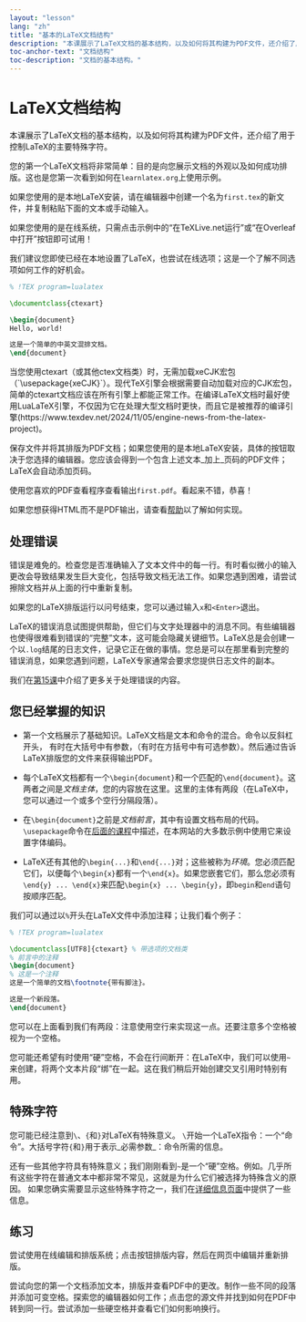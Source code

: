 ```yaml
---
layout: "lesson"
lang: "zh"
title: "基本的LaTeX文档结构"
description: "本课展示了LaTeX文档的基本结构，以及如何将其构建为PDF文件，还介绍了用于控制LaTeX的主要特殊字符。"
toc-anchor-text: "文档结构"
toc-description: "文档的基本结构。"
---
```


# LaTeX文档结构

<span
  class="summary">本课展示了LaTeX文档的基本结构，以及如何将其构建为PDF文件，还介绍了用于控制LaTeX的主要特殊字符。</span>

您的第一个LaTeX文档将非常简单：目的是向您展示文档的外观以及如何成功排版。这也是您第一次看到如何在`learnlatex.org`上使用示例。

如果您使用的是本地LaTeX安装，请在编辑器中创建一个名为`first.tex`的新文件，并复制粘贴下面的文本或手动输入。

如果您使用的是在线系统，只需点击示例中的“在TeXLive.net运行”或“在Overleaf中打开”按钮即可试用！

<p
  class="hint">我们建议您即使已经在本地设置了LaTeX，也尝试在线选项；这是一个了解不同选项如何工作的好机会。</p>

```latex
% !TEX program=lualatex

\documentclass{ctexart}

\begin{document}
Hello, world!

这是一个简单的中英文混排文档。
\end{document}
```

<p class="hint">当您使用ctexart（或其他ctex文档类）时，无需加载xeCJK宏包（`\usepackage{xeCJK}`）。现代TeX引擎会根据需要自动加载对应的CJK宏包，简单的ctexart文档应该在所有引擎上都能正常工作。在编译LaTeX文档时最好使用LuaLaTeX引擎，不仅因为它在处理大型文档时更快，而且它是被推荐的编译引擎(https://www.texdev.net/2024/11/05/engine-news-from-the-latex-project)。</p>

保存文件并将其排版为PDF文档；如果您使用的是本地LaTeX安装，具体的按钮取决于您选择的编辑器。您应该会得到一个包含上述文本_加上_页码的PDF文件；LaTeX会自动添加页码。

使用您喜欢的PDF查看程序查看输出`first.pdf`。看起来不错，恭喜！

如果您想获得HTML而不是PDF输出，请查看[帮助](./help)以了解如何实现。

## 处理错误

错误是难免的。检查您是否准确输入了文本文件中的每一行。有时看似微小的输入更改会导致结果发生巨大变化，包括导致文档无法工作。如果您遇到困难，请尝试擦除文档并从上面的行中重新复制。

如果您的LaTeX排版运行以问号结束，您可以通过输入`x`和`<Enter>`退出。

LaTeX的错误消息试图提供帮助，但它们与文字处理器中的消息不同。有些编辑器也使得很难看到错误的“完整”文本，这可能会隐藏关键细节。LaTeX总是会创建一个以`.log`结尾的日志文件，记录它正在做的事情。您总是可以在那里看到完整的错误消息，如果您遇到问题，LaTeX专家通常会要求您提供日志文件的副本。

我们在[第15课](./lesson-15)中介绍了更多关于处理错误的内容。

## 您已经掌握的知识

- 第一个文档展示了基础知识。LaTeX文档是文本和命令的混合。命令以反斜杠开头， 有时在大括号中有参数，（有时在方括号中有可选参数）。然后通过告诉LaTeX排版您的文件来获得输出PDF。

- 每个LaTeX文档都有一个`\begin{document}`和一个匹配的`\end{document}`。这两者之间是*文档主体*，您的内容放在这里。这里的主体有两段（在LaTeX中，您可以通过一个或多个空行分隔段落）。
- 在`\begin{document}`之前是*文档前言*，其中有设置文档布局的代码。`\usepackage`命令在[后面的课程](lesson-06)中描述，在本网站的大多数示例中使用它来设置字体编码。

- LaTeX还有其他的`\begin{...}`和`\end{...}`对；这些被称为*环境*。您必须匹配它们，以便每个`\begin{x}`都有一个`\end{x}`。如果您嵌套它们，那么您必须有`\end{y} ... \end{x}`来匹配`\begin{x} ... \begin{y}`，即`begin`和`end`语句按顺序匹配。

我们可以通过以`%`开头在LaTeX文件中添加注释；让我们看个例子：

```latex
% !TEX program=lualatex

\documentclass[UTF8]{ctexart} % 带选项的文档类
% 前言中的注释
\begin{document}
% 这是一个注释
这是一个简单的文档\footnote{带有脚注}。

这是一个新段落。
\end{document}
```

您可以在上面看到我们有两段：注意使用空行来实现这一点。还要注意多个空格被视为一个空格。

您可能还希望有时使用“硬”空格，不会在行间断开：在LaTeX中，我们可以使用`~`来创建，将两个文本片段“绑”在一起。这在我们稍后开始创建交叉引用时特别有用。

## 特殊字符

您可能已经注意到``\``、`{`和`}`对LaTeX有特殊意义。
``\``开始一个LaTeX指令：一个“命令”。大括号字符`{`和`}`用于表示_必需参数_：命令所需的信息。

还有一些其他字符具有特殊意义；我们刚刚看到`~`是一个“硬”空格。例如。几乎所有这些字符在普通文本中都非常不常见，这就是为什么它们被选择为特殊含义的原因。
如果您确实需要显示这些特殊字符之一，我们在[详细信息页面](more-03)中提供了一些信息。

## 练习

尝试使用在线编辑和排版系统；点击按钮排版内容，然后在网页中编辑并重新排版。

尝试向您的第一个文档添加文本，排版并查看PDF中的更改。制作一些不同的段落并添加可变空格。探索您的编辑器如何工作；点击您的源文件并找到如何在PDF中转到同一行。尝试添加一些硬空格并查看它们如何影响换行。
